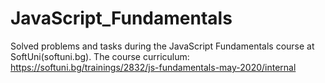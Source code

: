 # JavaScript_Fundamentals
 Solved problems and tasks during the JavaScript Fundamentals course at SoftUni(softuni.bg). The course curriculum: https://softuni.bg/trainings/2832/js-fundamentals-may-2020/internal
